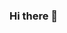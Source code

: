 ### Hi there 👋

<!--
**Privatexoxo/Privatexoxo** is a ✨ _special_ ✨ repository because its `README.md` (this file) appears on your GitHub profile.

Here are some ideas to get you started:

- 🔭 I’m currently working on ...
Basic Projects 
- 🌱 I’m currently learning ...
machine learning
- 👯 I’m looking to collaborate on ...
- 🤔 I’m looking for help with ...
- 💬 Ask me about ...
- 📫 How to reach me: ...

- 😄 Pronouns: ...
he/him
- ⚡ Fun fact: ...
-->
